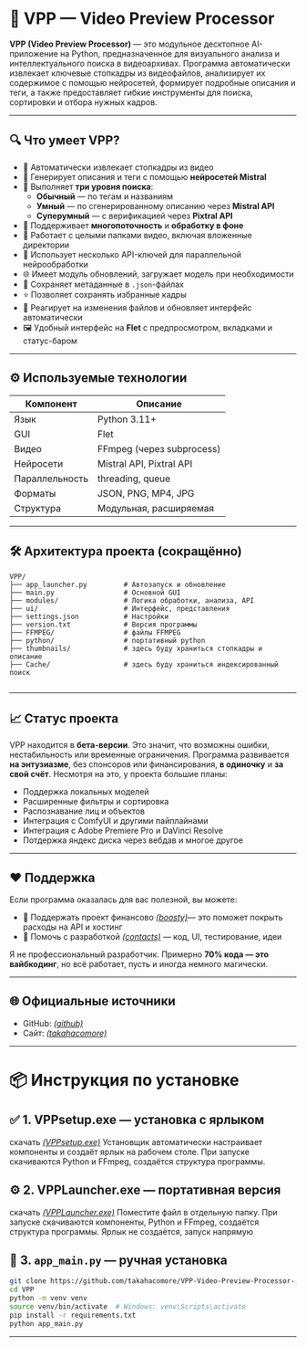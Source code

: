 # 📁 VPP — Video Preview Processor

**VPP (Video Preview Processor)** — это модульное десктопное AI-приложение на Python, предназначенное для визуального анализа и интеллектуального поиска в видеоархивах. Программа автоматически извлекает ключевые стопкадры из видеофайлов, анализирует их содержимое с помощью нейросетей, формирует подробные описания и теги, а также предоставляет гибкие инструменты для поиска, сортировки и отбора нужных кадров.

---

## 🔍 Что умеет VPP?

- 📸 Автоматически извлекает стопкадры из видео
- 🧠 Генерирует описания и теги с помощью **нейросетей Mistral**
- 🧩 Выполняет **три уровня поиска**:
  - **Обычный** — по тегам и названиям
  - **Умный** — по сгенерированному описанию через **Mistral API**
  - **Суперумный** — с верификацией через **Pixtral API**
- 🔁 Поддерживает **многопоточность** и **обработку в фоне**
- 📂 Работает с целыми папками видео, включая вложенные директории
- 🧠 Использует несколько API-ключей для параллельной нейрообработки
- 🌐 Имеет модуль обновлений, загружает модель при необходимости
- 💾 Сохраняет метаданные в `.json`-файлах
- ⭐ Позволяет сохранять избранные кадры
- 🔎 Реагирует на изменения файлов и обновляет интерфейс автоматически
- 🖼️ Удобный интерфейс на **Flet** с предпросмотром, вкладками и статус-баром

---

## ⚙️ Используемые технологии

| Компонент      | Описание                        |
|----------------|---------------------------------|
| Язык           | Python 3.11+                    |
| GUI            | Flet                            |
| Видео          | FFmpeg (через subprocess)       |
| Нейросети      | Mistral API, Pixtral API        |
| Параллельность | threading, queue                |
| Форматы        | JSON, PNG, MP4, JPG             |
| Структура      | Модульная, расширяемая          |

---

## 🛠 Архитектура проекта (сокращённо)

```
VPP/
├── app_launcher.py         # Автозапуск и обновление
├── main.py                 # Основной GUI
├── modules/                # Логика обработки, анализа, API
├── ui/                     # Интерфейс, представления
├── settings.json           # Настройки
├── version.txt             # Версия программы
├── FFMPEG/                 # файлы FFMPEG
├── python/                 # портативный python
├── thumbnails/             # здесь буду храниться стопкадры и описание
├── Cache/                  # здесь буду храниться индексированный поиск


```

---

## 📈 Статус проекта

VPP находится в **бета-версии**. Это значит, что возможны ошибки, нестабильность или временные ограничения. Программа развивается **на энтузиазме**, без спонсоров или финансирования, **в одиночку** и **за свой счёт**. Несмотря на это, у проекта большие планы:

- Поддержка локальных моделей
- Расширенные фильтры и сортировка
- Распознавание лиц и объектов
- Интеграция с ComfyUI и другими пайплайнами
- Интеграция с Adobe Premiere Pro и DaVinci Resolve
- Потдержка яндекс диска через вебдав
и многое другое

---

## ❤️ Поддержка

Если программа оказалась для вас полезной, вы можете:

- 💸 Поддержать проект финансово [*(boosty)*](https://boosty.to/takahacomore/donate)— это поможет покрыть расходы на API и хостинг
- 🤝 Помочь с разработкой [*(contacts)*](https://www.takahacomore.ru/contacts/) — код, UI, тестирование, идеи

Я не профессиональный разработчик. Примерно **70% кода — это вайбкодинг**, но всё работает, пусть и иногда немного магически.

---

## 🌐 Официальные источники

- GitHub: [*(github)*](https://github.com/takahacomore/VPP-Video-Preview-Processor-.git)
- Сайт: [*(takahacomore)*](https://www.takahacomore.ru/programs/program/Video%20Preview%20Processor)

---

# 📦 Инструкция по установке

## ✅ 1. VPPsetup.exe — установка с ярлыком
скачать [*(VPPsetup.exe)*](https://viewing.takahacomore.ru/share/N7QvLLs8)
Установщик автоматически настраивает компоненты и создаёт ярлык на рабочем столе.
При запуске скачиваются Python и FFmpeg, создаётся структура программы.


## ⚙️ 2. VPPLauncher.exe — портативная версия
скачать [*(VPPLauncher.exe)*](https://viewing.takahacomore.ru/share/EJ62JsXL)
Поместите файл в отдельную папку.
При запуске скачиваются компоненты, Python и FFmpeg, создаётся структура программы.
Ярлык не создаётся, запуск напрямую



## 🐍 3. `app_main.py` — ручная установка

```bash
git clone https://github.com/takahacomore/VPP-Video-Preview-Processor-.git
cd VPP
python -m venv venv
source venv/bin/activate  # Windows: venv\Scripts\activate
pip install -r requirements.txt
python app_main.py
```

---


